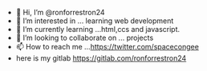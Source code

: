 - 👋 Hi, I’m @ronforrestron24
- 👀 I’m interested in ... learning web development
- 🌱 I’m currently learning ...html,ccs and javascript.
- 💞️ I’m looking to collaborate on ... projects
- 📫 How to reach me ...https://twitter.com/spacecongee
- here is my gitlab https://gitlab.com/ronforrestron24

<!---
ronforrestron24/ronforrestron24 is a ✨ special ✨ repository because its `README.md` (this file) appears on your GitHub profile.
You can click the Preview link to take a look at your changes.
--->
